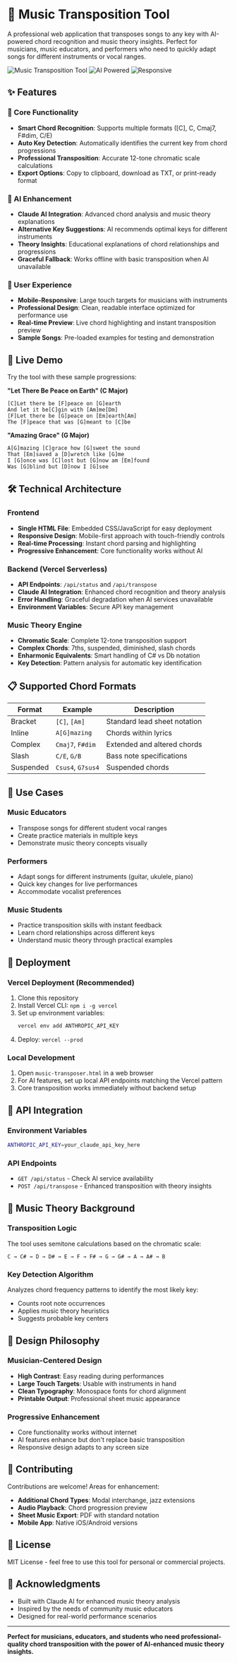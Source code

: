 # 🎵 Music Transposition Tool

A professional web application that transposes songs to any key with AI-powered chord recognition and music theory insights. Perfect for musicians, music educators, and performers who need to quickly adapt songs for different instruments or vocal ranges.

![Music Transposition Tool](https://img.shields.io/badge/Status-Ready%20for%20Deployment-brightgreen)
![AI Powered](https://img.shields.io/badge/AI-Claude%20Enhanced-blue)
![Responsive](https://img.shields.io/badge/Design-Mobile%20Friendly-orange)

## ✨ Features

### 🎼 Core Functionality
- **Smart Chord Recognition**: Supports multiple formats ([C], C, Cmaj7, F#dim, C/E)
- **Auto Key Detection**: Automatically identifies the current key from chord progressions
- **Professional Transposition**: Accurate 12-tone chromatic scale calculations
- **Export Options**: Copy to clipboard, download as TXT, or print-ready format

### 🤖 AI Enhancement
- **Claude AI Integration**: Advanced chord analysis and music theory explanations
- **Alternative Key Suggestions**: AI recommends optimal keys for different instruments
- **Theory Insights**: Educational explanations of chord relationships and progressions
- **Graceful Fallback**: Works offline with basic transposition when AI unavailable

### 📱 User Experience
- **Mobile-Responsive**: Large touch targets for musicians with instruments
- **Professional Design**: Clean, readable interface optimized for performance use
- **Real-time Preview**: Live chord highlighting and instant transposition preview
- **Sample Songs**: Pre-loaded examples for testing and demonstration

## 🚀 Live Demo

Try the tool with these sample progressions:

**"Let There Be Peace on Earth" (C Major)**
```
[C]Let there be [F]peace on [G]earth
And let it be[C]gin with [Am]me[Dm]
[F]Let there be [G]peace on [Em]earth[Am]
The [F]peace that was [G]meant to [C]be
```

**"Amazing Grace" (G Major)**
```
A[G]mazing [C]grace how [G]sweet the sound
That [Em]saved a [D]wretch like [G]me
I [G]once was [C]lost but [G]now am [Em]found
Was [G]blind but [D]now I [G]see
```

## 🛠️ Technical Architecture

### Frontend
- **Single HTML File**: Embedded CSS/JavaScript for easy deployment
- **Responsive Design**: Mobile-first approach with touch-friendly controls
- **Real-time Processing**: Instant chord parsing and highlighting
- **Progressive Enhancement**: Core functionality works without AI

### Backend (Vercel Serverless)
- **API Endpoints**: `/api/status` and `/api/transpose`
- **Claude AI Integration**: Enhanced chord recognition and theory analysis
- **Error Handling**: Graceful degradation when AI services unavailable
- **Environment Variables**: Secure API key management

### Music Theory Engine
- **Chromatic Scale**: Complete 12-tone transposition support
- **Complex Chords**: 7ths, suspended, diminished, slash chords
- **Enharmonic Equivalents**: Smart handling of C# vs Db notation
- **Key Detection**: Pattern analysis for automatic key identification

## 📋 Supported Chord Formats

| Format | Example | Description |
|--------|---------|-------------|
| Bracket | `[C]`, `[Am]` | Standard lead sheet notation |
| Inline | `A[G]mazing` | Chords within lyrics |
| Complex | `Cmaj7`, `F#dim` | Extended and altered chords |
| Slash | `C/E`, `G/B` | Bass note specifications |
| Suspended | `Csus4`, `G7sus4` | Suspended chords |

## 🎯 Use Cases

### Music Educators
- Transpose songs for different student vocal ranges
- Create practice materials in multiple keys
- Demonstrate music theory concepts visually

### Performers
- Adapt songs for different instruments (guitar, ukulele, piano)
- Quick key changes for live performances
- Accommodate vocalist preferences

### Music Students
- Practice transposition skills with instant feedback
- Learn chord relationships across different keys
- Understand music theory through practical examples

## 🚀 Deployment

### Vercel Deployment (Recommended)
1. Clone this repository
2. Install Vercel CLI: `npm i -g vercel`
3. Set up environment variables:
   ```bash
   vercel env add ANTHROPIC_API_KEY
   ```
4. Deploy: `vercel --prod`

### Local Development
1. Open `music-transposer.html` in a web browser
2. For AI features, set up local API endpoints matching the Vercel pattern
3. Core transposition works immediately without backend setup

## 🔧 API Integration

### Environment Variables
```bash
ANTHROPIC_API_KEY=your_claude_api_key_here
```

### API Endpoints
- `GET /api/status` - Check AI service availability
- `POST /api/transpose` - Enhanced transposition with theory insights

## 📖 Music Theory Background

### Transposition Logic
The tool uses semitone calculations based on the chromatic scale:
```
C → C# → D → D# → E → F → F# → G → G# → A → A# → B
```

### Key Detection Algorithm
Analyzes chord frequency patterns to identify the most likely key:
- Counts root note occurrences
- Applies music theory heuristics
- Suggests probable key centers

## 🎨 Design Philosophy

### Musician-Centered Design
- **High Contrast**: Easy reading during performances
- **Large Touch Targets**: Usable with instruments in hand
- **Clean Typography**: Monospace fonts for chord alignment
- **Printable Output**: Professional sheet music appearance

### Progressive Enhancement
- Core functionality works without internet
- AI features enhance but don't replace basic transposition
- Responsive design adapts to any screen size

## 🤝 Contributing

Contributions are welcome! Areas for enhancement:

- **Additional Chord Types**: Modal interchange, jazz extensions
- **Audio Playback**: Chord progression preview
- **Sheet Music Export**: PDF with standard notation
- **Mobile App**: Native iOS/Android versions

## 📄 License

MIT License - feel free to use this tool for personal or commercial projects.

## 🙏 Acknowledgments

- Built with Claude AI for enhanced music theory analysis
- Inspired by the needs of community music educators
- Designed for real-world performance scenarios

---

**Perfect for musicians, educators, and students who need professional-quality chord transposition with the power of AI-enhanced music theory insights.**